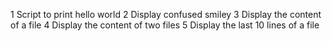 1 Script to print hello world
2 Display confused smiley
3 Display the content of a file
4 Display the content of two files
5 Display the last 10 lines of a file

